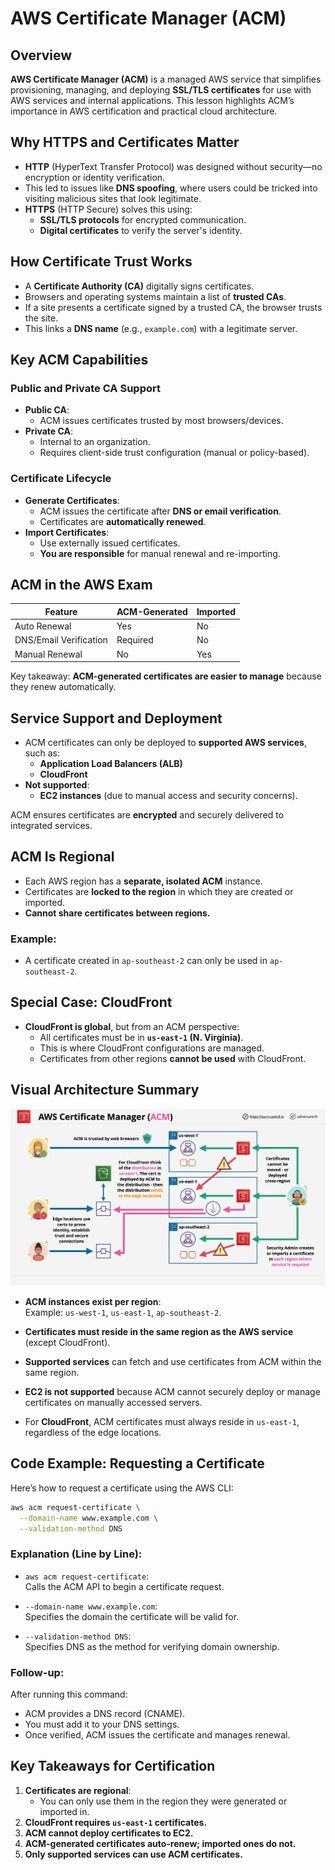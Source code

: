# AWS Certificate Manager (ACM)

## Overview

**AWS Certificate Manager (ACM)** is a managed AWS service that simplifies provisioning, managing, and deploying **SSL/TLS certificates** for use with AWS services and internal applications. This lesson highlights ACM’s importance in AWS certification and practical cloud architecture.

## Why HTTPS and Certificates Matter

- **HTTP** (HyperText Transfer Protocol) was designed without security—no encryption or identity verification.
- This led to issues like **DNS spoofing**, where users could be tricked into visiting malicious sites that look legitimate.
- **HTTPS** (HTTP Secure) solves this using:
  - **SSL/TLS protocols** for encrypted communication.
  - **Digital certificates** to verify the server's identity.

## How Certificate Trust Works

- A **Certificate Authority (CA)** digitally signs certificates.
- Browsers and operating systems maintain a list of **trusted CAs**.
- If a site presents a certificate signed by a trusted CA, the browser trusts the site.
- This links a **DNS name** (e.g., `example.com`) with a legitimate server.

## Key ACM Capabilities

### Public and Private CA Support

- **Public CA**:
  - ACM issues certificates trusted by most browsers/devices.
- **Private CA**:
  - Internal to an organization.
  - Requires client-side trust configuration (manual or policy-based).

### Certificate Lifecycle

- **Generate Certificates**:
  - ACM issues the certificate after **DNS or email verification**.
  - Certificates are **automatically renewed**.
- **Import Certificates**:
  - Use externally issued certificates.
  - **You are responsible** for manual renewal and re-importing.

## ACM in the AWS Exam

| Feature                | ACM-Generated | Imported |
| ---------------------- | ------------- | -------- |
| Auto Renewal           | Yes           | No       |
| DNS/Email Verification | Required      | No       |
| Manual Renewal         | No            | Yes      |

Key takeaway: **ACM-generated certificates are easier to manage** because they renew automatically.

## Service Support and Deployment

- ACM certificates can only be deployed to **supported AWS services**, such as:
  - **Application Load Balancers (ALB)**
  - **CloudFront**
- **Not supported**:
  - **EC2 instances** (due to manual access and security concerns).

ACM ensures certificates are **encrypted** and securely delivered to integrated services.

## ACM Is Regional

- Each AWS region has a **separate, isolated ACM** instance.
- Certificates are **locked to the region** in which they are created or imported.
- **Cannot share certificates between regions.**

### Example:

- A certificate created in `ap-southeast-2` can only be used in `ap-southeast-2`.

## Special Case: CloudFront

- **CloudFront is global**, but from an ACM perspective:
  - All certificates must be in **`us-east-1` (N. Virginia)**.
  - This is where CloudFront configurations are managed.
  - Certificates from other regions **cannot be used** with CloudFront.

## Visual Architecture Summary

![alt text](image-4.png)

- **ACM instances exist per region**:  
  Example: `us-west-1`, `us-east-1`, `ap-southeast-2`.

- **Certificates must reside in the same region as the AWS service** (except CloudFront).

- **Supported services** can fetch and use certificates from ACM within the same region.

- **EC2 is not supported** because ACM cannot securely deploy or manage certificates on manually accessed servers.

- For **CloudFront**, ACM certificates must always reside in `us-east-1`, regardless of the edge locations.

## Code Example: Requesting a Certificate

Here’s how to request a certificate using the AWS CLI:

```bash
aws acm request-certificate \
  --domain-name www.example.com \
  --validation-method DNS
```

### Explanation (Line by Line):

- `aws acm request-certificate`:  
  Calls the ACM API to begin a certificate request.

- `--domain-name www.example.com`:  
  Specifies the domain the certificate will be valid for.

- `--validation-method DNS`:  
  Specifies DNS as the method for verifying domain ownership.

### Follow-up:

After running this command:

- ACM provides a DNS record (CNAME).
- You must add it to your DNS settings.
- Once verified, ACM issues the certificate and manages renewal.

## Key Takeaways for Certification

1. **Certificates are regional**:
   - You can only use them in the region they were generated or imported in.
2. **CloudFront requires `us-east-1` certificates.**
3. **ACM cannot deploy certificates to EC2.**
4. **ACM-generated certificates auto-renew; imported ones do not.**
5. **Only supported services can use ACM certificates.**
